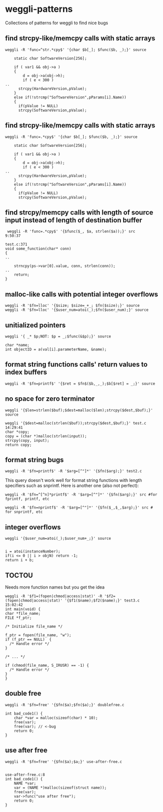 # weggli-patterns
Collections of patterns for weggli to find nice bugs


## find strcpy-like/memcpy calls with static arrays

```
weggli -R 'func=^str.*cpy$' '{char $b[_]; $func($b, _);}' source

    static char SoftwareVersion[256];

    if ( var1 && obj->a )
    {
        d = obj->a(obj->h);
        if ( e < 300 )
..
      strcpy(HardwareVersion,pValue);
    }
    else if(!strcmp("SoftwareVersion",pParams[i].Name))
    {
      if(pValue != NULL)
      strcpy(SoftwareVersion,pValue);
```


## find strcpy-like/memcpy calls with static arrays

```
weggli -R 'func=.*cpy$' '{char $b[_]; $func($b, _);}' source

    static char SoftwareVersion[256];

    if ( var1 && obj->a )
    {
        d = obj->a(obj->h);
        if ( e < 300 )
..
      strcpy(HardwareVersion,pValue);
    }
    else if(!strcmp("SoftwareVersion",pParams[i].Name))
    {
      if(pValue != NULL)
      strcpy(SoftwareVersion,pValue);
```

## find strcpy/memcpy calls with length of source input instead of length of destination buffer

```
 weggli -R 'func=.*cpy$' '{$func($_, $a, strlen($a));}' src                                                                                                                                                                                                                                                                             9:50:37

test.c:371
void some_function(char* conn)
{
..

    strncpy(ps->var[0].value, conn, strlen(conn));
..
    return;
}
```


## malloc-like calls with potential integer overflows

```
weggli -R '$fn=lloc' '{$size; $size=_+_; $fn($size);}' source
weggli -R '$fn=lloc' '{$user_num=atoi(_);$fn($user_num);}' source
```

## unitialized pointers

```
weggli '{ _* $p;NOT: $p = _;$func(&$p);}' source
 
char *name;
int objectID = a(val[i].parameterName, &name);
 ```
 
 ## format string functions calls' return values to index buffers
 
 ```
weggli -R '$fn=printf$' '{$ret = $fn$($b,_,_);$b[$ret] = _;}' source
 ```
 
 ## no space for zero terminator
 
 `weggli '{$len=strlen($buf);$dest=malloc($len);strcpy($dest,$buf);}' source`
 
 ```
 weggli '{$dest=malloc(strlen($buf));strcpy($dest,$buf);}' test.c                                                                              14:29:41
char *copy;
copy = (char *)malloc(strlen(input));
strcpy(copy, input);
return copy;
```


## format string bugs

`weggli -R '$fn=printf$' -R '$arg=[^"]*' '{$fn($arg);}' test2.c`

This query doesn't work well for format string functions with length specifiers such as snprintf. Here is another one (also not perfect):

```
weggli -R '$fn=^[^n]*printf$' -R '$arg=[^"]*' '{$fn($arg);}' src #for fprintf, printf, etc

weggli -R '$fn=nprintf$' -R '$arg=[^"]*' '{$fn($_,$_,$arg);}' src # for snprintf, etc
```


## integer overflows

```
weggli '{$user_num=atoi(_);$user_num+_;}' source


i = atoi(instanceNumber);
if(i <= 0 || i > objN) return -1;
return i + b;
```

## TOCTOU

Needs more function names but you get the idea

```
weggli -R '$f1=(fopen|chmod|access|stat)' -R '$f2=(fopen|chmod|access|stat)' '{$f1($name);$f2($name);}' test3.c                               15:02:42
int main(void) {
char *file_name;
FILE *f_ptr;

/* Initialize file_name */

f_ptr = fopen(file_name, "w");
if (f_ptr == NULL)  {
  /* Handle error */
}

/* ... */

if (chmod(file_name, S_IRUSR) == -1) {
  /* Handle error */
}
}
```

## double free

```
weggli -R '$fn=free' '{$fn($a);$fn($a);}' doublefree.c

int bad_code1() {
    char *var = malloc(sizeof(char) * 10);
    free(var);
    free(var); // <-bug
    return 0;
}
```


## use after free

```
weggli -R '$fn=free' '{$fn($a);$a;}' use-after-free.c                             


use-after-free.c:8
int bad_code1() {
    NAME *var;
    var = (NAME *)malloc(sizeof(struct name));
    free(var);
    var->func("use after free");
    return 0;
}
```


